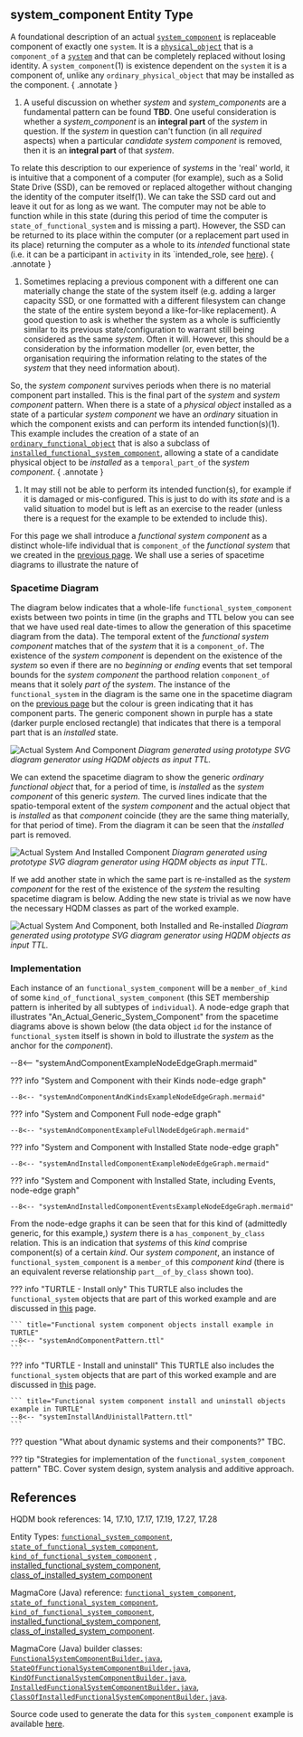 ## **system_component** Entity Type

A foundational description of an actual [`system_component`](https://github.com/hqdmTop/hqdmFramework/wiki/system_component) is replaceable component of exactly one `system`.  It is a [`physical_object`](https://github.com/hqdmTop/hqdmFramework/wiki/physical_object) that is a `component_of` a [`system`](https://github.com/hqdmTop/hqdmFramework/wiki/system) and that can be completely replaced without losing identity.  A `system_component`(1) is existence dependent on the `system` it is a component of, unlike any `ordinary_physical_object` that may be installed as the component.
{ .annotate }

1.  A useful discussion on whether *system* and *system_components* are a fundamental pattern can be found **TBD**.  One useful consideration is whether a *system_component* is an **integral part** of the *system* in question.  If the *system* in question can't function (in all *required* aspects) when a particular _candidate_ *system component* is removed, then it is an **integral part** of that *system*.

To relate this description to our experience of *systems* in the 'real' world, it is intuitive that a component of a computer (for example), such as a Solid State Drive (SSD), can be removed or replaced altogether without changing the identity of the computer itself(1).  We can take the SSD card out and leave it out for as long as we want.  The computer may not be able to function while in this state (during this period of time the computer is `state_of_functional_system` and is missing a part).  However, the SSD can be returned to its place within the computer (or a replacement part used in its place) returning the computer as a whole to its *intended* functional state (i.e. it can be a participant in `activity` in its `intended_role, see [here](system.md)).
{ .annotate }

1.  Sometimes replacing a previous component with a different one can materially change the state of the system itself (e.g. adding a larger capacity SSD, or one formatted with a different filesystem can change the state of the entire system beyond a like-for-like replacement).  A good question to ask is whether the system as a whole is sufficiently similar to its previous state/configuration to warrant still being considered as the same *system*.  Often it will.  However, this should be a consideration by the information modeller (or, even better, the organisation requiring the information relating to the states of the *system* that they need information about).

So, the *system component* survives periods when there is no material component part installed.  This is the final part of the *system* and *system component* pattern.  When there is a state of a *physical object* installed as a state of a particular *system component* we have an *ordinary* situation in which the component exists and can perform its intended function(s)(1).  This example includes the creation of a state of an [`ordinary_functional_object`](https://github.com/hqdmTop/hqdmFramework/wiki/state_of_ordinary_functional_object) that is also a subclass of [`installed_functional_system_component`](https://github.com/hqdmTop/hqdmFramework/wiki/installed_functional_system_component), allowing a state of a candidate physical object to be *installed* as a `temporal_part_of` the *system component*.
{ .annotate }

1.  It may still not be able to perform its intended function(s), for example if it is damaged or mis-configured.  This is just to do with its *state* and is a valid situation to model but is left as an exercise to the reader (unless there is a request for the example to be extended to include this).

For this page we shall introduce a *functional system component* as a distinct whole-life individual that is `component_of` the *functional system* that we created in the [previous page](./system.md).  We shall use a series of spacetime diagrams to illustrate the nature of 

### Spacetime Diagram

The diagram below indicates that a whole-life `functional_system_component` exists between two points in time (in the graphs and TTL below you can see that we have used real date-times to allow the generation of this spacetime diagram from the data).  The temporal extent of the *functional system component* matches that of the *system* that it is a `component_of`.  The existence  of the *system component* is dependent on the existence of the *system* so even if there are no *beginning* or *ending* events that set temporal bounds for the *system component* the parthood relation `component_of` means that it solely *part of* the *system*.  The instance of the `functional_system` in the diagram is the same one in the spacetime diagram on the [previous page](system.md) but the colour is green indicating that it has component parts.  The generic component shown in purple has a state (darker purple enclosed rectangle) that indicates that there is a temporal part that is an *installed* state.

![Actual System And Component](../extras/source-images/ActualSystemAndAComponent.svg)
*Diagram generated using prototype SVG diagram generator using HQDM objects as input TTL.*

We can extend the spacetime diagram to show the generic *ordinary functional object* that, for a period of time, is *installed* as the *system component* of this generic *system*.  The curved lines indicate that the spatio-temporal extent of the *system component* and the actual object that is *installed* as that *component* coincide (they are the same thing materially, for that period of time).  From the diagram it can be seen that the *installed* part is removed.

![Actual System And Installed Component](../extras/source-images/AnActualInstalledComponentInSystem.svg)
*Diagram generated using prototype SVG diagram generator using HQDM objects as input TTL.*

If we add another state in which the same part is re-installed as the *system component* for the rest of the existence of the *system* the resulting spacetime diagram is below.  Adding the new state is trivial as we now have the necessary HQDM classes as part of the worked example.

![Actual System And Component, both Installed and Re-installed](../extras/source-images/ComponentInstallAndUninstall.svg)
*Diagram generated using prototype SVG diagram generator using HQDM objects as input TTL.*

### Implementation
Each instance of an `functional_system_component` will be a `member_of_kind` of some `kind_of_functional_system_component` (this SET membership pattern is inherited by all subtypes of `individual`).  A node-edge graph that illustrates "An_Actual_Generic_System_Component" from the spacetime diagrams above is shown below (the data object `id` for the instance of `functional_system` itself is shown in bold to illustrate the *system* as the anchor for the *component*).  

--8<-- "systemAndComponentExampleNodeEdgeGraph.mermaid"

??? info "System and Component with their Kinds node-edge graph"
    
    --8<-- "systemAndComponentAndKindsExampleNodeEdgeGraph.mermaid"

??? info "System and Component Full node-edge graph"
 
    --8<-- "systemAndComponentExampleFullNodeEdgeGraph.mermaid"

??? info "System and Component with Installed State node-edge graph"

    --8<-- "systemAndInstalledComponentExampleNodeEdgeGraph.mermaid"

??? info "System and Component with Installed State, including Events, node-edge graph"

    --8<-- "systemAndInstalledComponentEventsExampleNodeEdgeGraph.mermaid"

From the node-edge graphs it can be seen that for this kind of (admittedly generic, for this example,) *system* there is a `has_component_by_class` relation.  This is an indication that *systems* of this *kind* comprise component(s) of a certain *kind*.  Our *system component*, an instance of `functional_system_component` is a `member_of` this *component kind* (there is an equivalent reverse relationship `part__of_by_class` shown too).

??? info "TURTLE - Install only"
    This TURTLE also includes the `functional_system` objects that are part of this worked example and are discussed in [this](system.md) page.

    ``` title="Functional system component objects install example in TURTLE"
    --8<-- "systemAndComponentPattern.ttl"
    ```

??? info "TURTLE - Install and uninstall"
    This TURTLE also includes the `functional_system` objects that are part of this worked example and are discussed in [this](system.md) page.

    ``` title="Functional system component install and uninstall objects example in TURTLE"
    --8<-- "systemInstallAndUinistallPattern.ttl"
    ```

??? question "What about dynamic systems and their components?"
    TBC.


??? tip "Strategies for implementation of the `functional_system_component` pattern"
    TBC.  Cover system design, system analysis and additive approach.

## References

HQDM book references: 14, 17.10, 17.17, 17.19, 17.27, 17.28

Entity Types: [`functional_system_component`](https://github.com/hqdmTop/hqdmFramework/wiki/functional_system_component), [`state_of_functional_system_component`](https://github.com/hqdmTop/hqdmFramework/wiki/state_of_functional_system_component), [`kind_of_functional_system_component`](https://github.com/hqdmTop/hqdmFramework/wiki/kind_of_functional_system_component)
, [installed_functional_system_component](https://github.com/hqdmTop/hqdmFramework/wiki/installed_functional_system_component), [class_of_installed_system_component](https://github.com/hqdmTop/hqdmFramework/wiki/class_of_installed_functional_system_component)

MagmaCore (Java) reference: [`functional_system_component`](https://github.com/gchq/MagmaCore/blob/main/hqdm/src/main/java/uk/gov/gchq/magmacore/hqdm/model/FunctionalSystemComponent.java), [`state_of_functional_system_component`](https://github.com/gchq/MagmaCore/blob/main/hqdm/src/main/java/uk/gov/gchq/magmacore/hqdm/model/StateOfFunctionalSystemComponent.java), [`kind_of_functional_system_component`](https://github.com/gchq/MagmaCore/blob/main/hqdm/src/main/java/uk/gov/gchq/magmacore/hqdm/model/KindOfFunctionalSystemComponent.java), [installed_functional_system_component](https://github.com/gchq/MagmaCore/blob/main/hqdm/src/main/java/uk/gov/gchq/magmacore/hqdm/model/InstalledFunctionalSystemComponent.java), [class_of_installed_system_component](https://github.com/gchq/MagmaCore/blob/main/hqdm/src/main/java/uk/gov/gchq/magmacore/hqdm/model/ClassOfInstalledFunctionalSystemComponent.java).

MagmaCore (Java) builder classes: [`FunctionalSystemComponentBuilder.java`](https://github.com/gchq/MagmaCore/blob/main/hqdm/src/main/java/uk/gov/gchq/magmacore/hqdm/rdfbuilders/FunctionalSystemComponentBuilder.java), [`StateOfFunctionalSystemComponentBuilder.java`](https://github.com/gchq/MagmaCore/blob/main/hqdm/src/main/java/uk/gov/gchq/magmacore/hqdm/StateOfFunctionalSystemComponentBuilder.java), [`KindOfFunctionalSystemComponentBuilder.java`](https://github.com/gchq/MagmaCore/blob/main/hqdm/src/main/java/uk/gov/gchq/magmacore/hqdm/rdfbuilders/KindOfFunctionalSystemComponentBuilder.java), [`InstalledFunctionalSystemComponentBuilder.java`](https://github.com/gchq/MagmaCore/blob/main/hqdm/src/main/java/uk/gov/gchq/magmacore/hqdm/InstalledFunctionalSystemComponentBuilder.java), [`ClassOfInstalledFunctionalSystemComponentBuilder.java`](https://github.com/gchq/MagmaCore/blob/main/hqdm/src/main/java/uk/gov/gchq/magmacore/hqdm/rdfbuilders/ClassOfInstalledFunctionalSystemComponentBuilder.java).

Source code used to generate the data for this `system_component` example is available [here](https://github.com/ClimbingAl/code-for-hqdm-patterns/blob/main/patterns/src/main/java/patterns/hqdm/system/SystemAndComponentsExample.java).